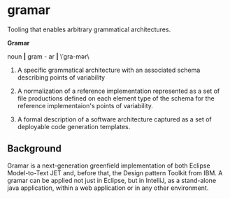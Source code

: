 # gramar
Tooling that enables arbitrary grammatical architectures.  

**Gramar** 

noun **|** gram - ar **|** \ˈgra-mər\

1. A specific grammatical architecture with an associated schema describing points of variability
 
2. A normalization of a reference implementation represented as a set of file productions defined on each element type of the schema for the reference implementaion's points of variability.  

3. A formal description of a software architecture captured as a set of deployable code generation templates. 

## Background

Gramar is a next-generation greenfield implementation of both Eclipse Model-to-Text JET and, before that, the Design pattern Toolkit from IBM.  A gramar can be applied not just in Eclipse, but in IntelliJ, as a stand-alone java application, within a web application or in any other environment.
